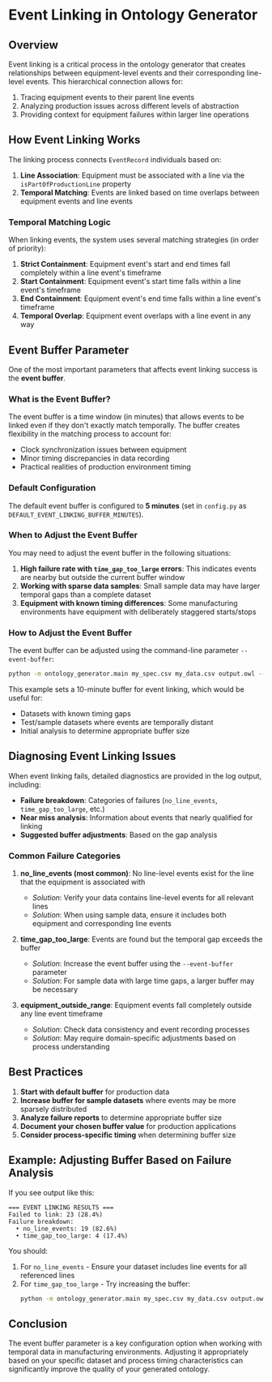 # Event Linking in Ontology Generator

## Overview

Event linking is a critical process in the ontology generator that creates relationships between equipment-level events and their corresponding line-level events. This hierarchical connection allows for:

1. Tracing equipment events to their parent line events
2. Analyzing production issues across different levels of abstraction
3. Providing context for equipment failures within larger line operations

## How Event Linking Works

The linking process connects `EventRecord` individuals based on:

1. **Line Association**: Equipment must be associated with a line via the `isPartOfProductionLine` property
2. **Temporal Matching**: Events are linked based on time overlaps between equipment events and line events

### Temporal Matching Logic

When linking events, the system uses several matching strategies (in order of priority):

1. **Strict Containment**: Equipment event's start and end times fall completely within a line event's timeframe
2. **Start Containment**: Equipment event's start time falls within a line event's timeframe
3. **End Containment**: Equipment event's end time falls within a line event's timeframe
4. **Temporal Overlap**: Equipment event overlaps with a line event in any way

## Event Buffer Parameter

One of the most important parameters that affects event linking success is the **event buffer**.

### What is the Event Buffer?

The event buffer is a time window (in minutes) that allows events to be linked even if they don't exactly match temporally. The buffer creates flexibility in the matching process to account for:

- Clock synchronization issues between equipment
- Minor timing discrepancies in data recording
- Practical realities of production environment timing

### Default Configuration

The default event buffer is configured to **5 minutes** (set in `config.py` as `DEFAULT_EVENT_LINKING_BUFFER_MINUTES`). 

### When to Adjust the Event Buffer

You may need to adjust the event buffer in the following situations:

1. **High failure rate with `time_gap_too_large` errors**: This indicates events are nearby but outside the current buffer window
2. **Working with sparse data samples**: Small sample data may have larger temporal gaps than a complete dataset
3. **Equipment with known timing differences**: Some manufacturing environments have equipment with deliberately staggered starts/stops

### How to Adjust the Event Buffer

The event buffer can be adjusted using the command-line parameter `--event-buffer`:

```bash
python -m ontology_generator.main my_spec.csv my_data.csv output.owl --event-buffer 10
```

This example sets a 10-minute buffer for event linking, which would be useful for:
- Datasets with known timing gaps
- Test/sample datasets where events are temporally distant
- Initial analysis to determine appropriate buffer size

## Diagnosing Event Linking Issues

When event linking fails, detailed diagnostics are provided in the log output, including:

- **Failure breakdown**: Categories of failures (`no_line_events`, `time_gap_too_large`, etc.)
- **Near miss analysis**: Information about events that nearly qualified for linking
- **Suggested buffer adjustments**: Based on the gap analysis

### Common Failure Categories

1. **no_line_events (most common)**: No line-level events exist for the line that the equipment is associated with
   - *Solution*: Verify your data contains line-level events for all relevant lines
   - *Solution*: When using sample data, ensure it includes both equipment and corresponding line events

2. **time_gap_too_large**: Events are found but the temporal gap exceeds the buffer
   - *Solution*: Increase the event buffer using the `--event-buffer` parameter
   - *Solution*: For sample data with large time gaps, a larger buffer may be necessary

3. **equipment_outside_range**: Equipment events fall completely outside any line event timeframe
   - *Solution*: Check data consistency and event recording processes
   - *Solution*: May require domain-specific adjustments based on process understanding

## Best Practices

1. **Start with default buffer** for production data
2. **Increase buffer for sample datasets** where events may be more sparsely distributed
3. **Analyze failure reports** to determine appropriate buffer size
4. **Document your chosen buffer value** for production applications
5. **Consider process-specific timing** when determining buffer size

## Example: Adjusting Buffer Based on Failure Analysis

If you see output like this:

```
=== EVENT LINKING RESULTS ===
Failed to link: 23 (28.4%)
Failure breakdown:
  • no_line_events: 19 (82.6%)
  • time_gap_too_large: 4 (17.4%)
```

You should:
1. For `no_line_events` - Ensure your dataset includes line events for all referenced lines
2. For `time_gap_too_large` - Try increasing the buffer:
   ```bash
   python -m ontology_generator.main my_spec.csv my_data.csv output.owl --event-buffer 15
   ```

## Conclusion

The event buffer parameter is a key configuration option when working with temporal data in manufacturing environments. Adjusting it appropriately based on your specific dataset and process timing characteristics can significantly improve the quality of your generated ontology. 